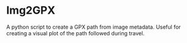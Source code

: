 # Img2GPX
A python script to create a GPX path from image metadata. Useful for creating a visual plot of the path followed during travel.
